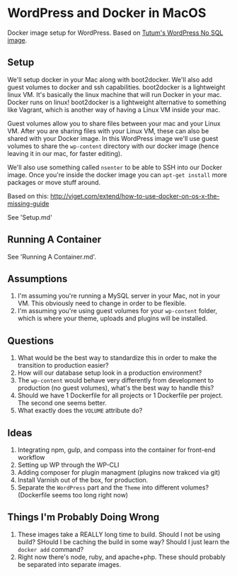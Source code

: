 # WordPress and Docker in MacOS

Docker image setup for WordPress. Based on [Tutum's WordPress No SQL image](https://github.com/tutumcloud/tutum-docker-wordpress-nosql).

## Setup

We'll setup docker in your Mac along with boot2docker. We'll also add guest volumes to docker and ssh capabilities. boot2docker is a lightweight linux VM. It's basically the linux machine that will run Docker in your mac. Docker runs on linux! boot2docker is a lightweight alternative to something like Vagrant, which is another way of having a Linux VM inside your mac. 

Guest volumes allow you to share files between your mac and your Linux VM. After you are sharing files with your Linux VM, these can also be shared with your Docker image. In this WordPress image we'll use guest volumes to share the `wp-content` directory with our docker image (hence leaving it in our mac, for faster editing). 

We'll also use something called `nsenter` to be able to SSH into our Docker image. Once you're inside the docker image you can `apt-get install` more packages or move stuff around.

Based on this: http://viget.com/extend/how-to-use-docker-on-os-x-the-missing-guide

See 'Setup.md'

## Running A Container

See 'Running A Container.md'.

## Assumptions

1. I'm assuming you're running a MySQL server in your Mac, not in your VM. This obviously need to change in order to be flexible. 
2. I'm assuming you're using guest volumes for your `wp-content` folder, which is where your theme, uploads and plugins will be installed.

## Questions

1. What would be the best way to standardize this in order to make the transition to production easier? 
2. How will our database setup look in a production environment?
3. The `wp-content` would behave very differently from development to production (no guest volumes), what's the best way to handle this?
4. Should we have 1 Dockerfile for all projects or 1 Dockerfile per project. The second one seems better.
5. What exactly does the `VOLUME` attribute do?

## Ideas 

1. Integrating npm, gulp, and compass into the container for front-end workflow
2. Setting up WP through the WP-CLI
3. Adding composer for plugin managment (plugins now trakced via git)
4. Install Varnish out of the box, for production.
5. Separate the `WordPress` part and the `Theme` into different volumes? (Dockerfile seems too long right now)

## Things I'm Probably Doing Wrong

1. These images take a REALLY long time to build. Should I not be using build? SHould I be caching the build in some way? Should I just learn the `docker add` command? 
2. Right now there's node, ruby, and apache+php. These should probably be separated into separate images. 

